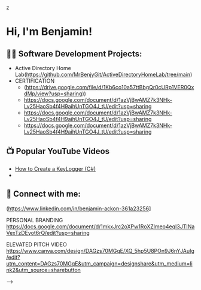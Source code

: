z<h1>Hi, I'm Benjamin! 

<h2>👨‍💻 Software Development Projects:</h2>

- Active Directory Home Lab(https://github.com/MrBenjyGit/ActiveDirectoryHomeLab/tree/main)
- CERTIFICATION
  - (https://drive.google.com/file/d/1Kb6co10a57ttBbgQr0cURp1VER0QxdMp/view?usp=sharing))
  - https://docs.google.com/document/d/1azVjBwAMZ7k3NHk-Lv25HaoSb4f4H9aihUnTGO4J_tU/edit?usp=sharing
  - https://docs.google.com/document/d/1azVjBwAMZ7k3NHk-Lv25HaoSb4f4H9aihUnTGO4J_tU/edit?usp=sharing
  - https://docs.google.com/document/d/1azVjBwAMZ7k3NHk-Lv25HaoSb4f4H9aihUnTGO4J_tU/edit?usp=sharing 

<h2>📺 Popular YouTube Videos</h2>

- [How to Create a KeyLogger (C#)](https://www.youtube.com/watch?v=N-L9hklSlNk)
-
<h2> 🤳 Connect with me:</h2>

(https://www.linkedin.com/in/benjamin-ackon-361a23256]

PERSONAL BRANDING
https://docs.google.com/document/d/1mkxJrc2oXPw1RoXZlmeo4eqI3JTINaVexTzDEyot6rQ/edit?usp=sharing

ELEVATED PITCH VIDEO
https://www.canva.com/design/DAGzs70MGqE/XQ_5hp5U8POn9J6nYJAuIg/edit?utm_content=DAGzs70MGqE&utm_campaign=designshare&utm_medium=link2&utm_source=sharebutton








-->
